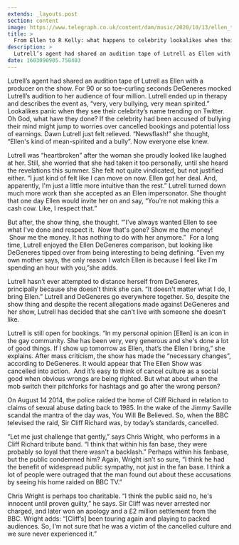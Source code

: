 ```yaml
--- 
extends: _layouts.post 
section: content 
image: https://www.telegraph.co.uk/content/dam/music/2020/10/13/ellen_trans_NvBQzQNjv4BqZi7gvsi17RyR_riQK5LfvQJRqgtWBzmTFLuDdxqDcuU.jpg?impolicy=logo-overlay 
title: > 
  From Ellen to R Kelly: what happens to celebrity lookalikes when their star gets cancelled? 
description: > 
  Lutrell’s agent had shared an audition tape of Lutrell as Ellen with a producer on the show.“It doesn't matter what I do, I bring Ellen.” Lutrell and DeGeneres go everywhere together.On August 14 2014, the police raided the home of Cliff Richard in relation to claims of sexual abuse dating back to 1985.So, when the BBC televised the raid, Sir Cliff Richard was, by today’s standards, cancelled.“Let me just challenge that gently,” says Chris Wright, who performs in a Cliff Richard tribute band. 
date: 1603090905.758403 
--- 
```

<div><p>Lutrell&#8217;s agent had shared an audition tape of Lutrell as Ellen with a producer on the show. For 90 or so toe-curling seconds DeGeneres mocked Lutrell&#8217;s audition to her audience of four million. Lutrell ended up in therapy and describes the event as, &#8220;very, very bullying, very mean spirited.&#8221; Lookalikes panic when they see their celebrity&#8217;s name trending on Twitter. Oh God, what have they done? If the celebrity had been accused of bullying their mind might jump to worries over cancelled bookings and potential loss of earnings. Dawn Lutrell just felt relieved. &#8220;Newsflash!&#8221; she thought, &#8220;Ellen's kind of mean-spirited and a bully&#8221;. Now everyone else knew.&#160; &#160;</p>
<p>Lutrell was &#8220;heartbroken&#8221; after the woman she proudly looked like laughed at her. Still, she worried that she had taken it too personally, until she heard the revelations this summer. She felt not quite vindicated, but not justified either. &#8220;I just kind of felt like I can move on now. Ellen got her deal. And, apparently, I'm just a little more intuitive than the rest.&#8221;&#160;Lutrell turned down much more work than she accepted as an Ellen impersonator. She thought that one day Ellen would invite her on and say, &#8220;You're not making this a cash cow. Like, I respect that.&#8221;</p>
<p>But after, the show thing, she thought. &#8220;'I&#8217;ve always wanted Ellen to see what I've done and respect it. &#160;Now that's gone? Show me the money! &#160;Show me the money. It has nothing to do with her anymore.&#8221;&#160; For a long time, Lutrell enjoyed the Ellen DeGeneres comparison, but looking like DeGeneres tipped over from being interesting to being defining. &#8220;Even my own mother says, the only reason I watch Ellen is because I feel like I'm spending an hour with you,&#8221;she adds.&#160;</p>
<p>Lutrell hasn&#8217;t ever attempted to distance herself from DeGeneres, principally because she doesn&#8217;t think she can. &#8220;It doesn't matter what I do, I bring Ellen.&#8221; Lutrell and DeGeneres go everywhere together. So, despite the show thing and despite the recent allegations made against DeGeneres and her show, Lutrell has decided that she can&#8217;t live with someone she doesn&#8217;t like.</p>
<p>Lutrell is still open for bookings. &#8220;In my personal opinion [Ellen] is an icon in the gay community. She has been very, very generous and she's done a lot of good things. If I show up tomorrow as Ellen, that&#8217;s the Ellen I bring,&#8221; she explains.&#160;After mass criticism, the show has made the &#8220;necessary changes&#8221;, according to DeGeneres. It would appear that The Ellen Show was cancelled into action. &#160;And it&#8217;s easy to think of cancel culture as a social good when obvious wrongs are being righted. But what about when the mob switch their pitchforks for hashtags and go after the wrong person?&#160; &#160;</p>
<p>On August 14 2014, the police raided the home of Cliff Richard in relation to claims of sexual abuse dating back to 1985. In the wake of the Jimmy Saville scandal the mantra of the day was, You Will Be Believed. So, when the BBC televised the raid, Sir Cliff Richard was, by today&#8217;s standards, cancelled.&#160; &#160;</p>
<p>&#8220;Let me just challenge that gently,&#8221; says Chris Wright, who performs in a Cliff Richard tribute band. &#8220;I think that within his fan base, they were probably so loyal that there wasn't a backlash.&#8221; Perhaps within his fanbase, but the public condemned him? Again, Wright isn&#8217;t so sure, &#8220;I think he had the benefit of widespread public sympathy, not just in the fan base. I think a lot of people were outraged that the man found out about these accusations by seeing his home raided on BBC TV.&#8221;&#160; &#160;</p>
<p>Chris Wright is perhaps too charitable. &#8220;I think the public said no, he's innocent until proven guilty,&#8221; he says. Sir Cliff was never arrested nor charged, and later won an apology and a &#163;2 million settlement from the BBC.&#160;Wright adds:&#160;&#8220;[Cliff&#8217;s] been touring again and playing to packed audiences. So, I'm not sure that he was a victim of the cancelled culture and we sure never experienced it.&#8221;&#160; &#160;</p>
</div>